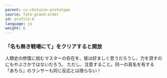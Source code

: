 ```yaml
---
parent: cu-chulainn-prototype
source: fate-grand-order
id: profile-6
language: ja
weight: 6
---
```


### 「名も無き戦場にて」をクリアすると開放

人類史の修復に挑むマスターの存在を、彼は好ましく思うだろうし、力を貸すのにもやぶさかではないだろう。
ただし、注意すること。同一の真名を有する「あちら」のランサーも同じ反応とは限らない！

